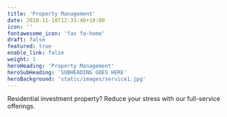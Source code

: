 ```yaml
---
title: 'Property Management'
date: 2018-11-18T12:33:46+10:00
icon: ''
fontawesome_icon: 'fas fa-home'
draft: false
featured: true
enable_link: false
weight: 1
heroHeading: 'Property Management'
heroSubHeading: 'SUBHEADING GOES HERE'
heroBackground: 'static/images/service1.jpg'
---
```


Residential investment property? Reduce your stress with our full-service offerings.
